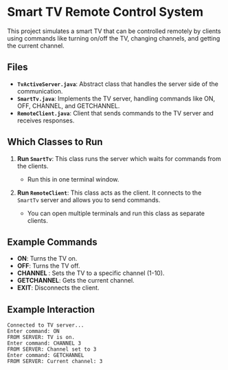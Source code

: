 # Smart TV Remote Control System

This project simulates a smart TV that can be controlled remotely by clients using commands like turning on/off the TV, changing channels, and getting the current channel.

## Files

- **`TvActiveServer.java`**: Abstract class that handles the server side of the communication.
- **`SmartTv.java`**: Implements the TV server, handling commands like ON, OFF, CHANNEL, and GETCHANNEL.
- **`RemoteClient.java`**: Client that sends commands to the TV server and receives responses.

## Which Classes to Run

1. **Run `SmartTv`**:
   This class runs the server which waits for commands from the clients.
   - Run this in one terminal window.

2. **Run `RemoteClient`**:
   This class acts as the client. It connects to the `SmartTv` server and allows you to send commands.
   - You can open multiple terminals and run this class as separate clients.

## Example Commands

- **ON**: Turns the TV on.
- **OFF**: Turns the TV off.
- **CHANNEL <number>**: Sets the TV to a specific channel (1-10).
- **GETCHANNEL**: Gets the current channel.
- **EXIT**: Disconnects the client.

## Example Interaction

```text
Connected to TV server...
Enter command: ON
FROM SERVER: TV is on.
Enter command: CHANNEL 3
FROM SERVER: Channel set to 3
Enter command: GETCHANNEL
FROM SERVER: Current channel: 3
```

